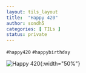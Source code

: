 ```yaml
---
layout: tils_layout
title:  "Happy 420"
author: sondh5
categories: [ TILs ]
status: private
---
```


`#happy420` `#happybirthday`

![Happy 420](https://media.giphy.com/media/Jnx5ztK49mHJe/giphy.gif "Happy 420"){:width="50%"}
